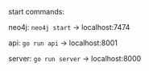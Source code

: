 start commands:

  neo4j:   `neo4j start`   -> localhost:7474

  api:     `go run api`    -> localhost:8001

  server:  `go run server` -> localhost:8000